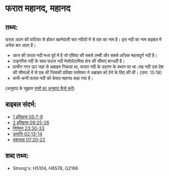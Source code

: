 # फरात महानद, महानद #

## तथ्य: ##

फरात अदन की वाटिका से होकर बहनेवाली चार नदियों में से एक का नाम है। इस नदी का नाम बाइबल में अनेक बार आता है।

* आज की फरात नदी मध्य पूर्व में है जो एशिया की सबसे लम्बी और सबसे अधिक महत्वपूर्ण नदी है।
* टाइगरिस नदी के साथ फरात नदी मेसोपोटामिया क्षेत्र की सीमाएं बान्धती है।
* प्राचीन नगर ऊर जहां से अब्राहम निकला था, फरात नदी के उद्गण के स्थान पर था।यह नदी उस देश की सीमाओं में से एक थी जिसकी प्रतिज्ञा परमेश्वर ने अब्राहम को देने के लिए की थी। (उत्प. 15:18)
* कभी-कभी फरात नदी को केवल महानद कहा गया है।

(अनुवाद के सुझाव [नामों का अनुवाद कैसे करें](rc://hi/ta/man/translate/translate-names))

## बाइबल संदर्भ: ##

* [1 इतिहास 05:7-9](rc://hi/tn/help/1ch/05/07)
* [2 इतिहास 09:25-26](rc://hi/tn/help/2ch/09/25)
* [निर्गमन 23:30-33](rc://hi/tn/help/exo/23/30)
* [उत्पत्ति 02:13-14](rc://hi/tn/help/gen/02/13)
* [यशायाह 07:20-22](rc://hi/tn/help/isa/07/20)

## शब्द तथ्य: ##

* Strong's: H5104, H6578, G2166
